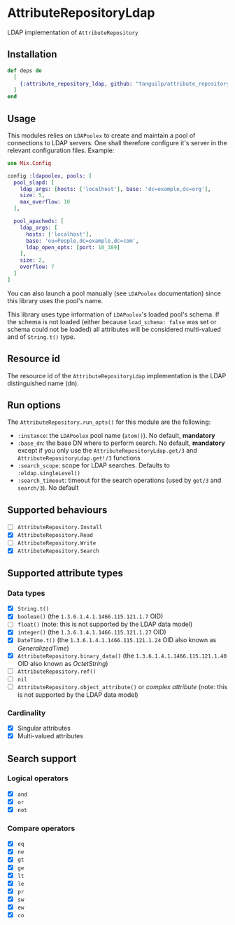 # AttributeRepositoryLdap

LDAP implementation of `AttributeRepository`

## Installation

```elixir
def deps do
  [
    {:attribute_repository_ldap, github: "tanguilp/attribute_repository_ldap", tag: "v0.1.1"}
  ]
end
```

## Usage

This modules relies on `LDAPoolex` to create and maintain a pool of connections to LDAP
servers. One shall therefore configure it's server in the relevant configuration files. Example:

```elixir
use Mix.Config

config :ldapoolex, pools: [
  pool_slapd: [
    ldap_args: [hosts: ['localhost'], base: 'dc=example,dc=org'],
    size: 5,
    max_overflow: 10
  ],

  pool_apacheds: [
    ldap_args: [
      hosts: ['localhost'],
      base: 'ou=People,dc=example,dc=com',
      ldap_open_opts: [port: 10_389]
    ],
    size: 2,
    overflow: 7
  ]
]
```

You can also launch a pool manually (see `LDAPoolex` documentation) since this library uses
the pool's name.

This library uses type information of `LDAPoolex`'s loaded pool's schema. If the schema is
not loaded (either because `load_schema: false` was set or schema could not be loaded) all
attributes will be considered multi-valued and of `String.t()` type.

## Resource id

The resource id of the `AttributeRepositoryLdap` implementation is the LDAP distinguished
name (dn).

## Run options

The `AttributeRepository.run_opts()` for this module are the following:
- `:instance`: the `LDAPoolex` pool name (`atom()`). No default, **mandatory**
- `:base_dn`: the base DN where to perform search. No default, **mandatory** except if
you only use the `AttributeRepositoryLdap.get/3` and `AttributeRepositoryLdap.get!/3` functions
- `:search_scope`: scope for LDAP searches. Defaults to `:eldap.singleLevel()`
- `:search_timeout`: timeout for the search operations (used by `get/3` and `search/3`). No
default

## Supported behaviours

- [ ] `AttributeRepository.Install`
- [x] `AttributeRepository.Read`
- [ ] `AttributeRepository.Write`
- [x] `AttributeRepository.Search`

## Supported attribute types

### Data types

- [x] `String.t()`
- [x] `boolean()` (the `1.3.6.1.4.1.1466.115.121.1.7` OID)
- [ ] `float()` (note: this is not supported by the LDAP data model)
- [x] `integer()` (the `1.3.6.1.4.1.1466.115.121.1.27` OID)
- [x] `DateTime.t()` (the `1.3.6.1.4.1.1466.115.121.1.24` OID also known as *GeneralizedTime*)
- [x] `AttributeRepository.binary_data()` (the `1.3.6.1.4.1.1466.115.121.1.40` OID also known
as *OctetString*)
- [ ] `AttributeRepository.ref()`
- [ ] `nil`
- [ ] `AttributeRepository.object_attribute()` or *complex attribute* (note: this is not supported
by the LDAP data model)

### Cardinality

- [x] Singular attributes
- [x] Multi-valued attributes

## Search support

### Logical operators

- [x] `and`
- [x] `or`
- [x] `not`

### Compare operators

- [x] `eq`
- [x] `ne`
- [x] `gt`
- [x] `ge`
- [x] `lt`
- [x] `le`
- [x] `pr`
- [x] `sw`
- [x] `ew`
- [x] `co`
